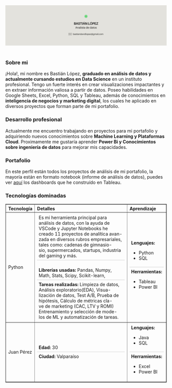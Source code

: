 <div id="header" align="center">
  <img decoding="async" src="Ghbanner.jpg" width="auto"/>
</div>
<br>
<h3>Sobre mi</h3>
  <p>
¡Hola!, mi nombre es Bastián López, <b>graduado en análisis de datos y actualmente cursando estudios en Data Science</b> en un instituto profesional. Tengo un fuerte interés en crear visualizaciones impactantes y en extraer información valiosa a partir de datos. Poseo habilidades en Google Sheets, Excel, Python, SQL y Tableau, además de conocimientos en <b>inteligencia de negocios y marketing digital</b>, los cuales he aplicado en diversos proyectos que forman parte de mi portafolio.
  </p>
<h3>Desarrollo profesional</h3>
  <p>
Actualmente me encuentro trabajando en proyectos para mi portafolio y adquiriendo nuevos conocimientos sobre <b>Machine Learning y Plataformas Cloud</b>. Proximamente me gustaría aprender <b>Power Bi y Conocimientos sobre ingeniería de datos</b> para mejorar mis capacidades.
</p>
<h3>Portafolio</h3>
  <p>
En este perfil están todos los proyectos de análisis de mi portafolio, la mayoría están en formato notebook (informe de análisis de datos), puedes ver <a href="https://public.tableau.com/app/profile/basti.n.l.pez/vizzes" target="_blank" rel="noopener noreferrer">aquí</a> los dashboards que he construído en Tableau.
  </p>
<!-- <h3>Dashboards</h3>
  <p>
En este perfil están todos los proyectos de análisis de mi portafolio, la mayoría están en formato notebook (informe de análisis de datos), puedes ver <a href="https://public.tableau.com/app/profile/basti.n.l.pez/vizzes" target="_blank" rel="noopener noreferrer">aquí</a> los dashboards que he construído en Tableau.
  </p>-->

<h3>Tecnologías dominadas</h3>

<table border="1" style="border-collapse: collapse; width: 100%; text-align: left;">
  <thead>
    <tr>
      <th>Tecnología</th>
      <th>Detalles</th>
      <th>Aprendizaje</th>
    </tr>
  </thead>
  <tbody>
    <tr>
      <td>Python</td>
      <td>
        <div style="border-bottom: 1px solid #ccc; padding: 5px;">
          Es mi herramienta principal para análisis de datos, con la ayuda de<br>
          VSCode y Jupyter Notebooks he creado 11 proyectos de analítica avan-<br>
          zada en diversos rubros empresariales, tales como: cadenas de gimnasio-<br>
          sio, supermercados, startups, industria del gaming y más.
        </div>
          <br>
        <div style="border-bottom: 1px solid #ccc; padding: 5px;">
          <strong>Librerías usadas:</strong> Pandas, Numpy, Math, Stats, Scipy, Scikit-learn, 
        </div>
        <div style="padding: 5px;">
          <strong>Tareas realizadas:</strong> Limpieza de datos, Análisis exploratorio(EDA), Visua-<br>
          lización de datos, Test A/B, Prueba de hipótesis, Cálculo de métricas cla-<br>
          ve de marketing (CAC, LTV y ROMI) Entrenamiento y selección de mode-<br>
          los de ML y automatización de tareas.
        </div>
      </td>
      <td>
        <div style="border-bottom: 1px solid #ccc; padding: 5px;">
          <strong>Lenguajes:</strong> 
          <ul>
            <li>Python</li>
            <li>SQL</li>
          </ul>
        </div>
        <div style="padding: 5px;">
          <strong>Herramientas:</strong> 
          <ul>
            <li>Tableau</li>
            <li>Power BI</li>
          </ul>
        </div>
      </td>
    </tr>
    <tr>
      <td>Juan Pérez</td>
      <td>
        <div style="border-bottom: 1px solid #ccc; padding: 5px;">
          <strong>Edad:</strong> 30
        </div>
        <div style="padding: 5px;">
          <strong>Ciudad:</strong> Valparaíso
        </div>
      </td>
      <td>
        <div style="border-bottom: 1px solid #ccc; padding: 5px;">
          <strong>Lenguajes:</strong> 
          <ul>
            <li>Java</li>
            <li>SQL</li>
          </ul>
        </div>
        <div style="padding: 5px;">
          <strong>Herramientas:</strong> 
          <ul>
            <li>Excel</li>
            <li>Power BI</li>
          </ul>
        </div>
      </td>
    </tr>
  </tbody>
</table>
<!-- <h3>Racha actual de contribuciones</h3>

<a href="https://git.io/streak-stats"><img src="https://github-readme-streak-stats.herokuapp.com?user=Bastian%20LQ&theme=transparent&hide_border=true&locale=es&mode=weekly&card_width=460&card_height=170&currStreakLabel=000000&sideNums=000000&dates=000000&currStreakNum=000000&fire=39D353&stroke=000000&excludeDaysLabel=000000&sideLabels=000000&ring=39D353&background=E4E2DD" alt="GitHub Streak" /></a> 
-->
<h3>Contacto</h3>

[<img src='gmail.webp' alt='gmail' width='40'>](mailto:bastiandavidlopez@gmail.com) [<img src='linkedin.webp' alt='linkedin' width='40'>](https://www.linkedin.com/in/basti%C3%A1n-l%C3%B3pez-data-analyst/)
